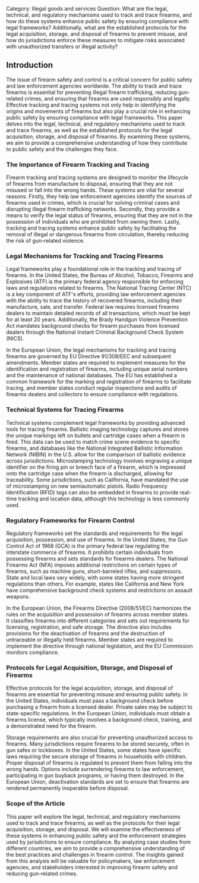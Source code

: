 Category: Illegal goods and services
Question: What are the legal, technical, and regulatory mechanisms used to track and trace firearms, and how do these systems enhance public safety by ensuring compliance with legal frameworks? Additionally, what are the established protocols for the legal acquisition, storage, and disposal of firearms to prevent misuse, and how do jurisdictions enforce these measures to mitigate risks associated with unauthorized transfers or illegal activity?


## Introduction

The issue of firearm safety and control is a critical concern for public safety and law enforcement agencies worldwide. The ability to track and trace firearms is essential for preventing illegal firearm trafficking, reducing gun-related crimes, and ensuring that firearms are used responsibly and legally. Effective tracking and tracing systems not only help in identifying the origins and movements of firearms but also play a crucial role in enhancing public safety by ensuring compliance with legal frameworks. This paper delves into the legal, technical, and regulatory mechanisms used to track and trace firearms, as well as the established protocols for the legal acquisition, storage, and disposal of firearms. By examining these systems, we aim to provide a comprehensive understanding of how they contribute to public safety and the challenges they face.

### The Importance of Firearm Tracking and Tracing

Firearm tracking and tracing systems are designed to monitor the lifecycle of firearms from manufacture to disposal, ensuring that they are not misused or fall into the wrong hands. These systems are vital for several reasons. Firstly, they help law enforcement agencies identify the sources of firearms used in crimes, which is crucial for solving criminal cases and disrupting illegal firearm trafficking networks. Secondly, they provide a means to verify the legal status of firearms, ensuring that they are not in the possession of individuals who are prohibited from owning them. Lastly, tracking and tracing systems enhance public safety by facilitating the removal of illegal or dangerous firearms from circulation, thereby reducing the risk of gun-related violence.

### Legal Mechanisms for Tracking and Tracing Firearms

Legal frameworks play a foundational role in the tracking and tracing of firearms. In the United States, the Bureau of Alcohol, Tobacco, Firearms and Explosives (ATF) is the primary federal agency responsible for enforcing laws and regulations related to firearms. The National Tracing Center (NTC) is a key component of ATF's efforts, providing law enforcement agencies with the ability to trace the history of recovered firearms, including their manufacture, sale, and transfer. Federal law requires licensed firearms dealers to maintain detailed records of all transactions, which must be kept for at least 20 years. Additionally, the Brady Handgun Violence Prevention Act mandates background checks for firearm purchases from licensed dealers through the National Instant Criminal Background Check System (NICS).

In the European Union, the legal mechanisms for tracking and tracing firearms are governed by EU Directive 91/308/EEC and subsequent amendments. Member states are required to implement measures for the identification and registration of firearms, including unique serial numbers and the maintenance of national databases. The EU has established a common framework for the marking and registration of firearms to facilitate tracing, and member states conduct regular inspections and audits of firearms dealers and collectors to ensure compliance with regulations.

### Technical Systems for Tracing Firearms

Technical systems complement legal frameworks by providing advanced tools for tracing firearms. Ballistic imaging technology captures and stores the unique markings left on bullets and cartridge cases when a firearm is fired. This data can be used to match crime scene evidence to specific firearms, and databases like the National Integrated Ballistic Information Network (NIBIN) in the U.S. allow for the comparison of ballistic evidence across jurisdictions. Microstamping technology involves engraving a unique identifier on the firing pin or breech face of a firearm, which is impressed onto the cartridge case when the firearm is discharged, allowing for traceability. Some jurisdictions, such as California, have mandated the use of microstamping on new semiautomatic pistols. Radio Frequency Identification (RFID) tags can also be embedded in firearms to provide real-time tracking and location data, although this technology is less commonly used.

### Regulatory Frameworks for Firearm Control

Regulatory frameworks set the standards and requirements for the legal acquisition, possession, and use of firearms. In the United States, the Gun Control Act of 1968 (GCA) is the primary federal law regulating the interstate commerce of firearms. It prohibits certain individuals from possessing firearms and sets standards for firearms dealers. The National Firearms Act (NFA) imposes additional restrictions on certain types of firearms, such as machine guns, short-barreled rifles, and suppressors. State and local laws vary widely, with some states having more stringent regulations than others. For example, states like California and New York have comprehensive background check systems and restrictions on assault weapons.

In the European Union, the Firearms Directive (2008/51/EC) harmonizes the rules on the acquisition and possession of firearms across member states. It classifies firearms into different categories and sets out requirements for licensing, registration, and safe storage. The directive also includes provisions for the deactivation of firearms and the destruction of untraceable or illegally held firearms. Member states are required to implement the directive through national legislation, and the EU Commission monitors compliance.

### Protocols for Legal Acquisition, Storage, and Disposal of Firearms

Effective protocols for the legal acquisition, storage, and disposal of firearms are essential for preventing misuse and ensuring public safety. In the United States, individuals must pass a background check before purchasing a firearm from a licensed dealer. Private sales may be subject to state-specific regulations. In the European Union, individuals must obtain a firearms license, which typically involves a background check, training, and a demonstrated need for the firearm.

Storage requirements are also crucial for preventing unauthorized access to firearms. Many jurisdictions require firearms to be stored securely, often in gun safes or lockboxes. In the United States, some states have specific laws requiring the secure storage of firearms in households with children. Proper disposal of firearms is regulated to prevent them from falling into the wrong hands. Options include surrendering firearms to law enforcement, participating in gun buyback programs, or having them destroyed. In the European Union, deactivation standards are set to ensure that firearms are rendered permanently inoperable before disposal.

### Scope of the Article

This paper will explore the legal, technical, and regulatory mechanisms used to track and trace firearms, as well as the protocols for their legal acquisition, storage, and disposal. We will examine the effectiveness of these systems in enhancing public safety and the enforcement strategies used by jurisdictions to ensure compliance. By analyzing case studies from different countries, we aim to provide a comprehensive understanding of the best practices and challenges in firearm control. The insights gained from this analysis will be valuable for policymakers, law enforcement agencies, and stakeholders interested in improving firearm safety and reducing gun-related crimes.

